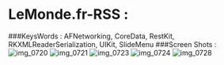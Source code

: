 # LeMonde.fr-RSS :
###KeysWords : AFNetworking, CoreData, RestKit, RKXMLReaderSerialization, UIKit, SlideMenu
###Screen Shots :
![img_0720](https://cloud.githubusercontent.com/assets/13332603/12011411/6043453a-accb-11e5-9897-edb7e97b81a5.jpg)
![img_0721](https://cloud.githubusercontent.com/assets/13332603/12011412/628613cc-accb-11e5-8473-342c5d56287d.jpg)
![img_0723](https://cloud.githubusercontent.com/assets/13332603/12011413/655b3bc2-accb-11e5-9219-00ab6f919a16.jpg)
![img_0724](https://cloud.githubusercontent.com/assets/13332603/12011414/698b60a0-accb-11e5-8434-414a6a98ab8e.jpg)
![img_0728](https://cloud.githubusercontent.com/assets/13332603/12011416/6bffad3c-accb-11e5-8eac-fab1549cbb56.jpg)

